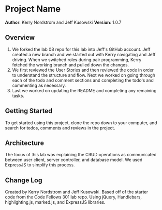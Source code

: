 # Project Name

**Author**: Kerry Nordstrom and Jeff Kusowski
**Version**: 1.0.7

## Overview
<!-- Provide a high level overview of what this application is and why you are building it, beyond the fact that it's an assignment for a Code Fellows 301 class. (i.e. What's your problem domain?) -->
1. We forked the lab 08 repo for this lab into Jeff's GitHub account. Jeff created a new branch and we started out with Kerry navigating and Jeff driving. When we switched roles during pair programming, Kerry fetched the working branch and pulled down the changes.
2. We first reviewed the User Stories and then reviewed the code in order to understand the structure and flow. Next we worked on going through each of the todo and comment sections and completing the todo's and commenting as necessary.
3. Last we worked on updating the README and completing any remaining tasks.

## Getting Started
<!-- What are the steps that a user must take in order to build this app on their own machine and get it running? -->
To get started using this project, clone the repo down to your computer, and search for todos, comments and reviews in the project.

## Architecture
<!-- Provide a detailed description of the application design. What technologies (languages, libraries, etc) you're using, and any other relevant design information. -->
The focus of this lab was explaining the CRUD operations as communicated between user client, server controller, and database model.  We used ExpressJS to simplify this process.

## Change Log
<!-- Use this are to document the iterative changes made to your application as each feature is successfully implemented. Use time stamps. Here's an examples:

11-2-2017 9:00am - Begin lab with Jeff driving and Kerry navigating.  Began working through todos.

11-2-2017 10:15am - Kerry drove and Jeff navigated.  We tackled most of the comments which explained the CRUD operations.

11-2-2017 12noon - Jeff drove and Kerry navigated as we wrote the README.

## Credits and Collaborations
<!-- Give credit (and a link) to other people or resources that helped you build this application. -->
Created by Kerry Nordstrom and Jeff Kusowski. Based off of the starter code from the Code Fellows 301 lab repo. Using jQuery, Handlebars, highlighting.js, marked.js, and ExpressJS libraries.
